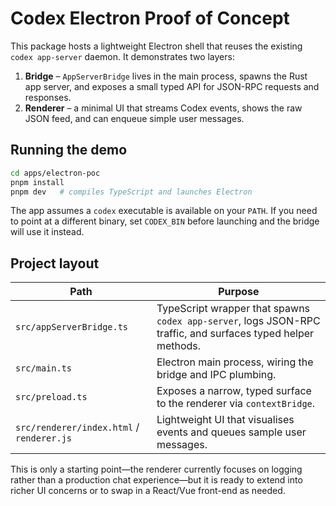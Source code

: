 # Codex Electron Proof of Concept

This package hosts a lightweight Electron shell that reuses the existing
`codex app-server` daemon. It demonstrates two layers:

1. **Bridge** – `AppServerBridge` lives in the main process, spawns the Rust
   app server, and exposes a small typed API for JSON-RPC requests and
   responses.
2. **Renderer** – a minimal UI that streams Codex events, shows the raw JSON
   feed, and can enqueue simple user messages.

## Running the demo

```bash
cd apps/electron-poc
pnpm install
pnpm dev   # compiles TypeScript and launches Electron
```

The app assumes a `codex` executable is available on your `PATH`. If you need
to point at a different binary, set `CODEX_BIN` before launching and the bridge
will use it instead.

## Project layout

| Path | Purpose |
| --- | --- |
| `src/appServerBridge.ts` | TypeScript wrapper that spawns `codex app-server`, logs JSON-RPC traffic, and surfaces typed helper methods. |
| `src/main.ts` | Electron main process, wiring the bridge and IPC plumbing. |
| `src/preload.ts` | Exposes a narrow, typed surface to the renderer via `contextBridge`. |
| `src/renderer/index.html` / `renderer.js` | Lightweight UI that visualises events and queues sample user messages. |

This is only a starting point—the renderer currently focuses on logging rather
than a production chat experience—but it is ready to extend into richer UI
concerns or to swap in a React/Vue front-end as needed.
